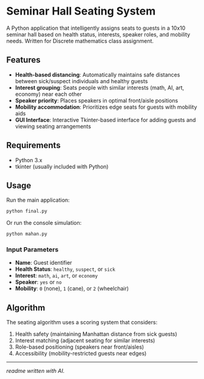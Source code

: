 # Seminar Hall Seating System

A Python application that intelligently assigns seats to guests in a 10x10 seminar hall based on health status, interests, speaker roles, and mobility needs. Written for Discrete mathematics class assignment.

## Features

- **Health-based distancing**: Automatically maintains safe distances between sick/suspect individuals and healthy guests
- **Interest grouping**: Seats people with similar interests (math, AI, art, economy) near each other
- **Speaker priority**: Places speakers in optimal front/aisle positions
- **Mobility accommodation**: Prioritizes edge seats for guests with mobility aids
- **GUI Interface**: Interactive Tkinter-based interface for adding guests and viewing seating arrangements

## Requirements

- Python 3.x
- tkinter (usually included with Python)

## Usage

Run the main application:
```bash
python final.py
```

Or run the console simulation:
```bash
python mahan.py
```

### Input Parameters

- **Name**: Guest identifier
- **Health Status**: `healthy`, `suspect`, or `sick`
- **Interest**: `math`, `ai`, `art`, or `economy`
- **Speaker**: `yes` or `no`
- **Mobility**: `0` (none), `1` (cane), or `2` (wheelchair)

## Algorithm

The seating algorithm uses a scoring system that considers:
1. Health safety (maintaining Manhattan distance from sick guests)
2. Interest matching (adjacent seating for similar interests)
3. Role-based positioning (speakers near front/aisles)
4. Accessibility (mobility-restricted guests near edges)

---

*readme written with AI.*
